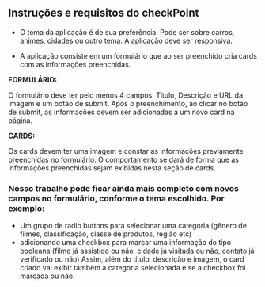 ## Instruções e requisitos do checkPoint
	
- O tema da aplicação é de sua preferência. Pode ser sobre carros, animes, cidades ou outro tema. A aplicação deve ser responsiva.

- A aplicação consiste em um formulário que ao ser preenchido cria cards com as informações preenchidas.


**FORMULÁRIO:**

O formulário deve ter pelo menos 4 campos: Título, Descrição e URL da imagem e um botão de submit.
Após o preenchimento, ao clicar no botão de submit, as informações devem ser adicionadas a um novo card na página.

**CARDS:**

Os cards devem ter uma imagem e constar as informações previamente preenchidas no formulário. O comportamento se dará de 
forma que as informações preenchidas sejam exibidas nesta seção de cards.

### Nosso trabalho pode ficar ainda mais completo com novos campos no formulário, conforme o tema escolhido. Por exemplo:
- Um grupo de radio buttons para selecionar uma categoria (gênero de filmes, classificação, classe de produtos, região etc)
- adicionando uma checkbox para marcar uma informação do tipo booleana (filme já assistido ou não, cidade já visitada ou não, contato já verificado ou não)
Assim, além do título, descrição e imagem, o card criado vai exibir também a categoria selecionada e se a checkbox foi marcada ou não.

